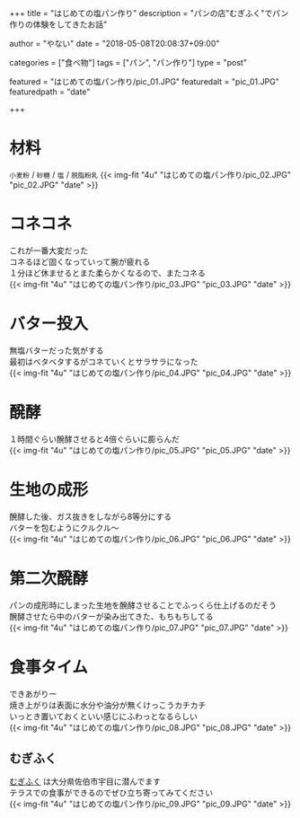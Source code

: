 +++
title        = "はじめての塩パン作り"
description  = "パンの店\"むぎふく\"でパン作りの体験をしてきたお話"

author       = "やない"
date         = "2018-05-08T20:08:37+09:00"

categories   = ["食べ物"]
tags         = ["パン", "パン作り"]
type         = "post"

featured     = "はじめての塩パン作り/pic_01.JPG"
featuredalt  = "pic_01.JPG"
featuredpath = "date"

+++

# 材料
`小麦粉` / `砂糖` / `塩` / `脱脂粉乳`
{{< img-fit "4u" "はじめての塩パン作り/pic_02.JPG" "pic_02.JPG" "date" >}}	

# コネコネ
これが一番大変だった	
コネるほど固くなっていって腕が疲れる	
１分ほど休ませるとまた柔らかくなるので、またコネる	
{{< img-fit "4u" "はじめての塩パン作り/pic_03.JPG" "pic_03.JPG" "date" >}}	

# バター投入
無塩バターだった気がする	
最初はベタベタするがコネていくとサラサラになった	
{{< img-fit "4u" "はじめての塩パン作り/pic_04.JPG" "pic_04.JPG" "date" >}}	

# 醗酵
１時間ぐらい醗酵させると4倍ぐらいに膨らんだ	
{{< img-fit "4u" "はじめての塩パン作り/pic_05.JPG" "pic_05.JPG" "date" >}}	

# 生地の成形
醗酵した後、ガス抜きをしながら8等分にする	
バターを包むようにクルクル〜	
{{< img-fit "4u" "はじめての塩パン作り/pic_06.JPG" "pic_06.JPG" "date" >}}

# 第二次醗酵
パンの成形時にしまった生地を醗酵させることでふっくら仕上げるのだそう	
醗酵させたら中のバターが染み出てきた、もちもちしてる <i class='fa fa-heart-o'></i>	
{{< img-fit "4u" "はじめての塩パン作り/pic_07.JPG" "pic_07.JPG" "date" >}}

# 食事タイム<i class='fa fa-cutlery'></i>
できあがりー	
焼き上がりは表面に水分や油分が無くけっこうカチカチ	
いっとき置いておくといい感じにふわっとなるらしい	
{{< img-fit "4u" "はじめての塩パン作り/pic_08.JPG" "pic_08.JPG" "date" >}}

## むぎふく	
[むぎふく](http://mugifuku.com/) は大分県佐伯市宇目に潜んでます	
テラスでの食事ができるのでぜひ立ち寄ってみてください	
{{< img-fit "4u" "はじめての塩パン作り/pic_09.JPG" "pic_09.JPG" "date" >}}
